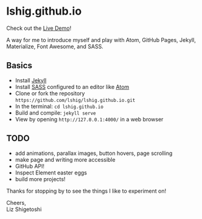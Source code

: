 # lshig.github.io

Check out the [Live Demo](https://lshig.github.io)!

A way for me to introduce myself and play with Atom, GitHub Pages, Jekyll, Materialize, Font Awesome, and SASS.

## Basics

- Install [Jekyll](https://jekyllrb.com/)
- Install [SASS](http://sass-lang.com/) configured to an editor like [Atom](https://atom.io/)
- Clone or fork the repository `https://github.com/lshig/lshig.github.io.git`
- In the terminal: `cd lshig.github.io`
- Build and compile: `jekyll serve`
- View by opening `http://127.0.0.1:4000/` in a web browser

## TODO
- add animations, parallax images, button hovers, page scrolling
- make page and writing more accessible
- GitHub API!
- Inspect Element easter eggs
- build more projects!

Thanks for stopping by to see the things I like to experiment on!

Cheers,<br>
Liz Shigetoshi
